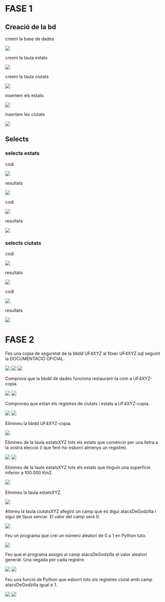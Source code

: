<h1>FASE 1</h1>
<h2>Creació de la bd</h2>
<p>creem la base de dades</p>
<p>
 <img src="https://user-images.githubusercontent.com/91148993/192801799-975397b4-181e-4309-b2f3-3bb159f1236b.png">
</p>

<p>creem la taula estats </p>
<img src="https://user-images.githubusercontent.com/91148993/192801918-2e6a0dc5-d51c-4943-a599-7a0d1da7c6fe.png">

<p>creem la taula ciutats</p>
<img src="https://user-images.githubusercontent.com/91148993/192806501-b7372eae-25ea-445e-a297-3047cf5afcd6.png">

<p>insertem els estats</p>
<img src="https://user-images.githubusercontent.com/91148993/192809773-e472088e-bc0a-442c-b1a7-f06efdd38d22.png"
>
<p>insertem les ciutats</p>
<img src="https://user-images.githubusercontent.com/91148993/192810282-8099b888-2b5c-499d-9778-11c57e1bc973.png"
>

<h2>Selects</h2>
<h3>selects estats</h3>
<p>codi</p>
<img src="https://user-images.githubusercontent.com/91148993/192816393-1feb8d23-25f2-4edc-aff4-b46949521dad.png">
<p>resultats</p>
<img src="https://user-images.githubusercontent.com/91148993/193053477-c4047e6c-f460-4bfc-832e-f704a1a5f684.png">
<p>codi</p>
<img src="https://user-images.githubusercontent.com/91148993/192819570-af2bb91d-1370-4c2b-b04c-35bfd0dc1908.png">
<p>resultats</p>
<img src="https://user-images.githubusercontent.com/91148993/193055658-1bd88d53-fa62-44fd-9c90-b6d9852e11c5.png">
<h3>selects ciutats</h3>
<p>codi</p>
<img src="https://user-images.githubusercontent.com/91148993/192821915-c402a36a-fef6-4162-a85c-92aac14d02c4.png">
<p>resultats</p>
<img src="https://user-images.githubusercontent.com/91148993/193052944-eec0ced7-d4fb-4d62-84b3-6858cd91da0e.png">
<p>codi</p>
<img src="https://user-images.githubusercontent.com/91148993/192825991-de096842-117f-4d72-8c3f-03ce08b6a4cf.png">
<p>resultats</p>
<img src="https://user-images.githubusercontent.com/91148993/193052570-033d7638-4ac5-494e-87c8-4567fca970f7.png">

<h1>FASE 2</h1>
<p>Fes una copia de seguretat de la bbdd UF4XYZ al fitxer UF4XYZ.sql seguint la DOCUMENTACIÓ OFICIAL.</p>
<img src="https://user-images.githubusercontent.com/91148993/194137471-1500d51d-5204-4131-a9a7-1256ebebbd42.png">
<img src="https://user-images.githubusercontent.com/91148993/194137518-b9b5ad5f-0bc0-4cee-8f9f-f76a3e580cd2.png">
<img src="https://user-images.githubusercontent.com/91148993/194137575-34451472-8e15-43e0-a0ef-57a20c38666a.png">

<p>Comprova que la bbdd de dades funciona restaurant-la com a UF4XYZ-copia.</p>
<img src="https://user-images.githubusercontent.com/91148993/194137645-01d4f266-f6fa-4172-9921-bc35be6d2e35.png">
<img src="https://user-images.githubusercontent.com/91148993/194137714-6de1dc0d-14e8-4e0e-935b-d0915eb49010.png">
<p>Comproveu que estan els registres de ciutats i estats a UF4XYZ-copia.</p>
<img src="https://user-images.githubusercontent.com/91148993/194137780-5088ea68-8eb8-43b3-a54d-e819b7cca431.png">
<img src="https://user-images.githubusercontent.com/91148993/194137856-a02d6f56-315e-4523-a4dd-fc83cec39424.png">
<p>Elimineu la bbdd UF4XYZ-copia.</p>
<img src="https://user-images.githubusercontent.com/91148993/194138025-bfe3d115-cde9-4468-991a-5164b0ab9beb.png">
<p>Elimineu de la taula estatsXYZ tots els estats que comencin per una lletra a la vostra elecció (i que fent-ho esborri almenys un registre).</p>
<img src="https://user-images.githubusercontent.com/91148993/194138112-4b7f9f10-3291-414f-b6bc-e3b6860050ab.png">
<img src="https://user-images.githubusercontent.com/91148993/194138196-31dbc98b-b528-40d9-913c-a7fe749d9096.png">
<p>Elimineu de la taule estatsXYZ tots els estats que tinguin una superfície inferior a 100.000 Km2.</p>
<img src="https://user-images.githubusercontent.com/91148993/194138250-854a9063-99fa-4554-b18e-e4651f3b5d11.png)">
<img src="">
<p>Elimineu la taula estatsXYZ.</p>
<img src="https://user-images.githubusercontent.com/91148993/194138486-0ebf59d9-4da7-43fe-946d-511c535aa3be.png">
<p>Altereu la taula ciutatsXYZ afegint un camp que es digui atacsDeGodzilla i sigui de tipus sencer. El valor del camp serà 0.</p>
<img src="https://user-images.githubusercontent.com/91148993/194138559-7ba7ae77-7f4b-4b35-8191-0576ccb9fede.png">
<p>Feu un programa que crei un número aleatori de 0 a 1 en Python tuto.</p>
<img src="https://user-images.githubusercontent.com/91148993/194135621-888234d4-f434-45ce-9f03-b84320fb784e.png">
<p>Feu que el programa assigni al camp atacsDeGodzilla el valor aleatori generat. Una vegada per cada registre.</p>
<img src="https://user-images.githubusercontent.com/91148993/194135735-c666754a-1e18-4951-8f5c-106f9610b916.png">
<img src="https://user-images.githubusercontent.com/91148993/194135872-a54b14f0-eceb-475f-8f87-647b5ae5db8c.png">
<p>Feu una funció de Python que esborri tots els registres ciutat amb camp atacsDeGodzilla igual a 1.</p>
<img src="https://user-images.githubusercontent.com/91148993/194137079-4edfa547-1f35-4b30-8786-37db56e60105.png">
<img src="https://user-images.githubusercontent.com/91148993/194137310-d2e69118-1b3d-495c-bfa5-d2c8a6cac4a5.png">
